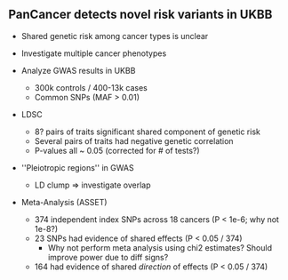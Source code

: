 PanCancer detects novel risk variants in UKBB
---------------------------------------------
- Shared genetic risk among cancer types is unclear
- Investigate multiple cancer phenotypes
- Analyze GWAS results in UKBB
    - 300k controls / 400-13k cases
    - Common SNPs (MAF > 0.01)

- LDSC
    - 8? pairs of traits significant shared component of genetic risk
    - Several pairs of traits had negative genetic correlation
    - P-values all ~ 0.05 (corrected for # of tests?)

- ''Pleiotropic regions'' in GWAS
    - LD clump => investigate overlap

- Meta-Analysis (ASSET)
    - 374 independent index SNPs across 18 cancers (P < 1e-6; why not 1e-8?)
    - 23 SNPs had evidence of shared effects (P < 0.05 / 374)
        - Why not perform meta analysis using chi2 estimates? Should improve power due to diff signs?
    - 164 had evidence of shared _direction_ of effects (P < 0.05 / 374)

